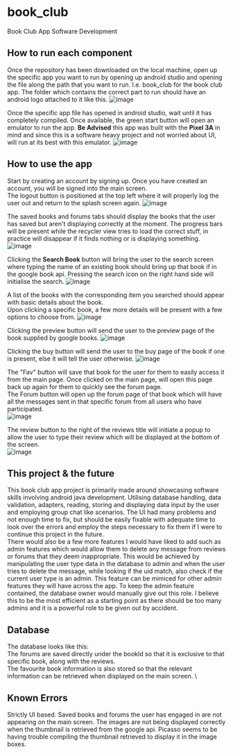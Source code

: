# book_club
Book Club App Software Development

## How to run each component
Once the repository has been downloaded on the local machine, open up the specific app you want to run by opening up android studio and opening the file along the path that you want to run. I.e. book_club for the book club app. The folder which contains the correct part to run should have an android logo attached to it like this.  ![image](https://github.com/Sayonaru/book_club/assets/86726414/8990d3f0-769a-4988-94a6-964fe0035a45)

Once the specific app file has opened in android studio, wait until it has completely compiled. Once available, the green start button will open an emulator to run the app. **Be Advised** this app was built with the **Pixel 3A** in mind and since this is a software heavy project and not worried about UI, will run at its best with this emulator. ![image](https://github.com/Sayonaru/book_club/assets/86726414/dc86e21e-764c-4ed2-95e7-2ff545655124)


## How to use the app
Start by creating an account by signing up. Once you have created an account, you will be signed into the main screen. \
The logout button is positioned at the top left where it will properly log the user out and return to the splash screen again. ![image](https://github.com/Sayonaru/book_club/assets/86726414/96f8b83f-d22c-4dbb-85f5-720d7fa13bd2)

The saved books and forums tabs should display the books that the user has saved but aren't displaying correctly at the moment. The progress bars will be present while the recycler view tries to load the correct stuff, in practice will disappear if it finds nothing or is displaying something. ![image](https://github.com/Sayonaru/book_club/assets/86726414/98d350cf-bc51-4da1-9f43-1048cb5057a8)

Clicking the **Search Book** button will bring the user to the search screen where typing the name of an existing book should bring up that book if in the google book api. Pressing the search icon on the right hand side will initialise the search. ![image](https://github.com/Sayonaru/book_club/assets/86726414/22e9bda7-d3d2-4632-b7f2-276d414d82c1)

A list of the books with the corresponding item you searched should appear with basic details about the book. \
Upon clicking a specific book, a few more details will be present with a few options to choose from. ![image](https://github.com/Sayonaru/book_club/assets/86726414/aa617902-c828-4589-90dd-9d096ff4cb0e)

Clicking the preview button will send the user to the preview page of the book supplied by google books. ![image](https://github.com/Sayonaru/book_club/assets/86726414/0a27d27e-7d44-4e1e-85b5-20e7e2e1dd0a)

Clicking the buy button will send the user to the buy page of the book if one is present, else it will tell the user otherwise. ![image](https://github.com/Sayonaru/book_club/assets/86726414/4f717c7d-9abc-4610-beb7-f64bc177c04a)

The "Fav" button will save that book for the user for them to easily access it from the main page. Once clicked on the main page, will open this page back up again for them to quickly see the forum page. \
The Forum button will open up the forum page of that book which will have all the messages sent in that specific forum from all users who have participated. \
![image](https://github.com/Sayonaru/book_club/assets/86726414/a27526b5-99fd-4613-b706-647b444817d3)

The review button to the right of the reviews title will initiate a popup to allow the user to type their review which will be displayed at the bottom of the screen. \
![image](https://github.com/Sayonaru/book_club/assets/86726414/28d29304-fdbe-4c8a-a165-73529d954bf3)


## This project & the future
This book club app project is primarily made around showcasing software skills involving android java development. Utilising database handling, data validation, adapters, reading, storing and displaying data input by the user and employing group chat like scenarios. The UI had many problems and not enough time to fix, but should be easily fixable with adequate time to look over the errors and employ the steps necessary to fix them if I were to continue this project in the future. \
There would also be a few more features I would have liked to add such as admin features which would allow them to delete any message from reviews or forums that they deem inappropriate. This would be achieved by manipulating the user type data in the database to admin and when the user tries to delete the message, while looking if the uid match, also check if the current user type is an admin. This feature can be mimiced for other admin features they will have across the app. To keep the admin feature contained, the database owner would manually give out this role. I believe this to be the most efficient as a starting point as there should be too many admins and it is a powerful role to be given out by accident.

## Database
The database looks like this: \
The forums are saved directly under the bookId so that it is exclusive to that specific book, along with the reviews. \
The favourite book information is also stored so that the relevant information can be retrieved when displayed on the main screen. \

## Known Errors
Strictly UI based. Saved books and forums the user has engaged in are not appearing on the main screen.
The images are not being displayed correctly when the thumbnail is retrieved from the google api. Picasso seems to be having trouble compiling the thumbnail retrieved to display it in the image boxes.

